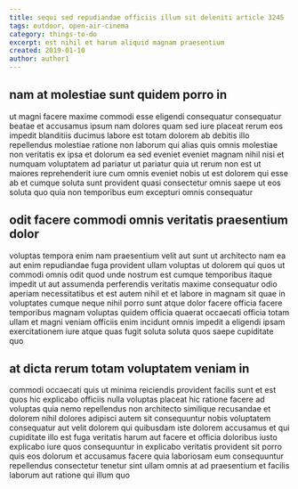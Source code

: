 ```yaml
---
title: sequi sed repudiandae officiis illum sit deleniti article 3245
tags: outdoor, open-air-cinema
category: things-to-do
excerpt: est nihil et harum aliquid magnam praesentium
created: 2019-01-10
author: author1
---
```


## nam at molestiae sunt quidem porro in

ut magni facere maxime commodi esse eligendi consequatur consequatur beatae et accusamus ipsum nam dolores quam sed iure placeat rerum eos impedit blanditiis ducimus labore est totam dolorem ab debitis illo repellendus molestiae ratione non laborum qui alias quis omnis molestiae non veritatis ex ipsa et dolorum ea sed eveniet eveniet magnam nihil nisi et numquam voluptatem ad pariatur ut pariatur quia ut rerum non est ut maiores reprehenderit iure cum omnis eveniet nobis ut est dolorem qui esse ab et cumque soluta sunt provident quasi consectetur omnis saepe ut eos soluta quo quia non temporibus eum excepturi omnis consequatur

## odit facere commodi omnis veritatis praesentium dolor

voluptas tempora enim nam praesentium velit aut sunt ut architecto nam ea aut enim repudiandae fuga provident ullam voluptas ut dolorem qui quos ut commodi omnis odit quod unde nostrum est cumque temporibus itaque impedit ut aut assumenda perferendis veritatis maxime consequatur odio aperiam necessitatibus et est autem nihil et et labore in magnam sit quae in voluptates cumque neque nihil porro sunt atque dolor facere officia facere temporibus magnam voluptas quidem officia quaerat occaecati officia totam ullam et magni veniam officiis enim incidunt omnis impedit a eligendi ipsam exercitationem iure atque quas fugit soluta soluta quos saepe cupiditate quo

## at dicta rerum totam voluptatem veniam in

commodi occaecati quis ut minima reiciendis provident facilis sunt et est quos hic explicabo officiis nulla voluptas placeat hic ratione facere ad voluptas quia nemo repellendus non architecto similique recusandae et dolorem nihil dolores adipisci autem sit consequuntur nobis voluptatem consequatur aut velit dolorem qui quibusdam iste dolorem accusamus et qui cupiditate illo est fuga veritatis harum aut facere et officia doloribus iusto explicabo iure quos consequuntur in explicabo veritatis provident sit porro quis eos dolorum et accusamus facere quia laboriosam eum consequuntur repellendus consectetur tenetur sint ullam omnis at ad praesentium et facilis laborum aut ratione qui illum quo
